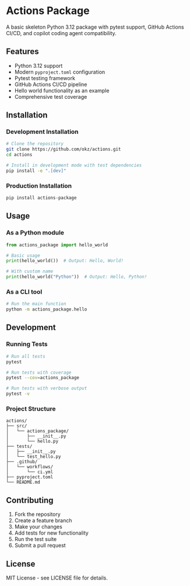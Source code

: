 # Actions Package

A basic skeleton Python 3.12 package with pytest support, GitHub Actions CI/CD, and copilot coding agent compatibility.

## Features

- Python 3.12 support
- Modern `pyproject.toml` configuration
- Pytest testing framework
- GitHub Actions CI/CD pipeline
- Hello world functionality as an example
- Comprehensive test coverage

## Installation

### Development Installation

```bash
# Clone the repository
git clone https://github.com/okz/actions.git
cd actions

# Install in development mode with test dependencies
pip install -e ".[dev]"
```

### Production Installation

```bash
pip install actions-package
```

## Usage

### As a Python module

```python
from actions_package import hello_world

# Basic usage
print(hello_world())  # Output: Hello, World!

# With custom name
print(hello_world("Python"))  # Output: Hello, Python!
```

### As a CLI tool

```bash
# Run the main function
python -m actions_package.hello
```

## Development

### Running Tests

```bash
# Run all tests
pytest

# Run tests with coverage
pytest --cov=actions_package

# Run tests with verbose output
pytest -v
```

### Project Structure

```
actions/
├── src/
│   └── actions_package/
│       ├── __init__.py
│       └── hello.py
├── tests/
│   ├── __init__.py
│   └── test_hello.py
├── .github/
│   └── workflows/
│       └── ci.yml
├── pyproject.toml
└── README.md
```

## Contributing

1. Fork the repository
2. Create a feature branch
3. Make your changes
4. Add tests for new functionality
5. Run the test suite
6. Submit a pull request

## License

MIT License - see LICENSE file for details.
